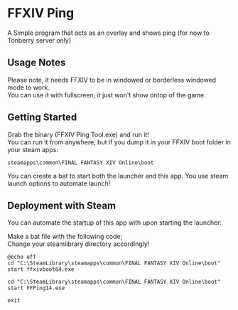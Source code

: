 # FFXIV Ping

A Simple program that acts as an overlay and shows ping (for now to Tonberry server only)

## Usage Notes
Please note, it needs FFXIV to be in windowed or borderless windowed mode to work.  
You can use it with fullscreen, it just won't show ontop of the game.


## Getting Started

Grab the binary (FFXIV Ping Tool.exe) and run it!  
You can run it from anywhere, but if you dump it in your FFXIV boot folder in your steam apps:
```
steamapps\common\FINAL FANTASY XIV Online\boot
```

You can create a bat to start both the launcher and this app.
You use steam launch options to automate launch!


## Deployment with Steam
You can automate the startup of this app with upon starting the launcher:

Make a bat file with the following code;  
Change your steamlibrary directory accordingly!
```
@echo off
cd "C:\SteamLibrary\steamapps\common\FINAL FANTASY XIV Online\boot"
start ffxivboot64.exe

cd "C:\SteamLibrary\steamapps\common\FINAL FANTASY XIV Online\boot"
start FFPing14.exe

exit
```




